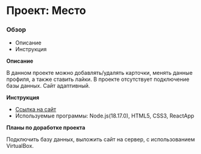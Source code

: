 # Проект: Место

### Обзор
* Описание
* Инструкция

**Описание**

В данном проекте можно добавлять/удалять карточки, менять данные профиля, а также ставить лайки. В проекте отсутствует подключение базы данных. Сайт адаптивный.

**Инструкция**

* [Ссылка на сайт](https://sveta12345.github.io/mesto/)
* Используемые программы: Node.js(18.17.0), HTML5, CSS3, ReactApp

**Планы по доработке проекта**

Подключить базу данных, выложить сайт на сервер, с использованием VirtualBox.
